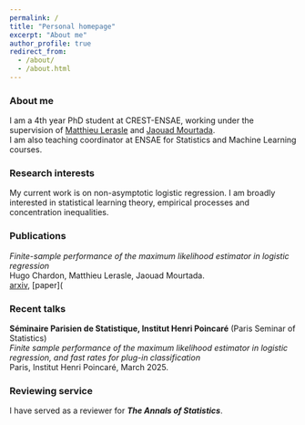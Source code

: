 ```yaml
---
permalink: /
title: "Personal homepage"
excerpt: "About me"
author_profile: true
redirect_from: 
  - /about/
  - /about.html
---
```


### About me
I am a 4th year PhD student at CREST-ENSAE, working under the supervision of [Matthieu Lerasle](http://lerasle.perso.math.cnrs.fr/index.html) and [Jaouad Mourtada](https://jaouadmourtada.github.io).  
I am also teaching coordinator at ENSAE for Statistics and Machine Learning courses.

### Research interests
My current work is on non-asymptotic logistic regression. I am broadly interested in statistical learning theory, empirical processes and concentration inequalities.

### Publications
*Finite-sample performance of the maximum likelihood estimator in logistic regression*  
Hugo Chardon, Matthieu Lerasle, Jaouad Mourtada.  
[arxiv](https://arxiv.org/abs/2411.02137v2), [paper](

### Recent talks  
**Séminaire Parisien de Statistique, Institut Henri Poincaré** (Paris Seminar of Statistics)  
*Finite sample performance of the maximum likelihood estimator in logistic regression, and fast rates for plug-in classification*  
Paris, Institut Henri Poincaré, March 2025.

### Reviewing service
I have served as a reviewer for ***The Annals of Statistics***.



